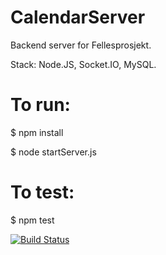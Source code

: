 # CalendarServer
Backend server for Fellesprosjekt. 

Stack: Node.JS, Socket.IO, MySQL.

# To run:
$ npm install

$ node startServer.js


# To test:
$ npm test

[![Build Status](https://travis-ci.org/ph3b/CalendarServer.svg?branch=master)](https://travis-ci.org/ph3b/CalendarServer)
